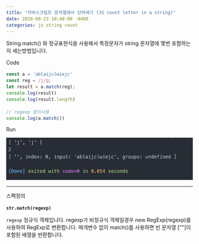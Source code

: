 ```yaml
---
title: "자바스크립트 문자열에서 단어세기 (JS count letter in a string)"
date: 2020-09-23 10:48:00 -0400
categories: js string count
---
```


String.match() 와 정규표현식을 사용해서 특정문자가 string 문자열에 몇번 포함하는지 세는방법입니다.

Code

```js
const a = 'ablaijclwiejc'
const reg = /j/g;
let result = a.match(reg);
console.log(result)
console.log(result.length)

// regexp 없이사용
console.log(a.match())
```

Run

![pic1](../_images/js-string-match.png)

---

스펙정의

**`str.match(regexp)`**

`regexp`
정규식 객체입니다. regexp가 비정규식 객체일경우 new RegExp(regexp)를 사용하여 RegExp로 변환합니다.
매개변수 없이 match()를 사용하면 빈 문자열 [""]이 포함된 배열을 반환합니다.
